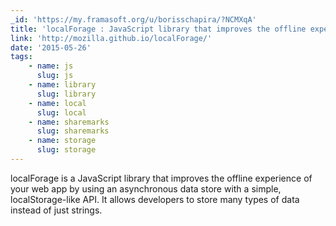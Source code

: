 ```yaml
---
_id: 'https://my.framasoft.org/u/borisschapira/?NCMXqA'
title: 'localForage : JavaScript library that improves the offline experience'
link: 'http://mozilla.github.io/localForage/'
date: '2015-05-26'
tags:
    - name: js
      slug: js
    - name: library
      slug: library
    - name: local
      slug: local
    - name: sharemarks
      slug: sharemarks
    - name: storage
      slug: storage
---
```


<div class="markdown"><p>localForage is a JavaScript library that improves the offline experience of your web app by using an asynchronous data store with a simple, localStorage-like API. It allows developers to store many types of data instead of just strings.
</p></div>
